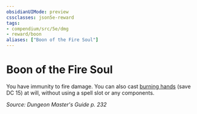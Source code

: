 ```yaml
---
obsidianUIMode: preview
cssclasses: json5e-reward
tags:
- compendium/src/5e/dmg
- reward/boon
aliases: ["Boon of the Fire Soul"]
---
```

# Boon of the Fire Soul

You have immunity to fire damage. You can also cast [burning hands](4-Resources/Compendium/spells/burning-hands.md) (save DC 15) at will, without using a spell slot or any components. 

*Source: Dungeon Master's Guide p. 232*